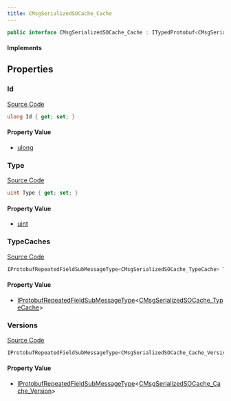 ```yaml
---
title: CMsgSerializedSOCache_Cache
---
```


```csharp
public interface CMsgSerializedSOCache_Cache : ITypedProtobuf<CMsgSerializedSOCache_Cache>, INativeHandle
```

#### Implements

## Properties

### Id

[Source Code](https://github.com/swiftly-solution/swiftlys2/blob/main/managed/src/SwiftlyS2.Generated/Protobufs/Interfaces/CMsgSerializedSOCache_Cache.cs#L16)

```csharp
ulong Id { get; set; }
```

#### Property Value

- [ulong](https://learn.microsoft.com/dotnet/api/system.uint64)

### Type

[Source Code](https://github.com/swiftly-solution/swiftlys2/blob/main/managed/src/SwiftlyS2.Generated/Protobufs/Interfaces/CMsgSerializedSOCache_Cache.cs#L13)

```csharp
uint Type { get; set; }
```

#### Property Value

- [uint](https://learn.microsoft.com/dotnet/api/system.uint32)

### TypeCaches

[Source Code](https://github.com/swiftly-solution/swiftlys2/blob/main/managed/src/SwiftlyS2.Generated/Protobufs/Interfaces/CMsgSerializedSOCache_Cache.cs#L22)

```csharp
IProtobufRepeatedFieldSubMessageType<CMsgSerializedSOCache_TypeCache> TypeCaches { get; }
```

#### Property Value

- [IProtobufRepeatedFieldSubMessageType](/docs/api/shared/netmessages/iprotobufrepeatedfieldsubmessagetype-1)<[CMsgSerializedSOCache_TypeCache](/docs/api/shared/protobufdefinitions/cmsgserializedsocache_typecache)>

### Versions

[Source Code](https://github.com/swiftly-solution/swiftlys2/blob/main/managed/src/SwiftlyS2.Generated/Protobufs/Interfaces/CMsgSerializedSOCache_Cache.cs#L19)

```csharp
IProtobufRepeatedFieldSubMessageType<CMsgSerializedSOCache_Cache_Version> Versions { get; }
```

#### Property Value

- [IProtobufRepeatedFieldSubMessageType](/docs/api/shared/netmessages/iprotobufrepeatedfieldsubmessagetype-1)<[CMsgSerializedSOCache_Cache_Version](/docs/api/shared/protobufdefinitions/cmsgserializedsocache_cache_version)>

